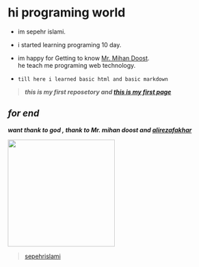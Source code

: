 # **__hi programing world__**

+ im sepehr islami.
+ i started learning programing 10 day.
+ im happy for Getting to know [Mr. Mihan Doost](https://github.com/alimd).  
  he teach me programing web technology.
  
+ `till here i learned basic html and basic markdown`

> ***this is my first reposetory and [this is my first page](https://github.com/solosepehr/sepehreslami.github.io "other reposetory")***
## ***for end***  
***want thank to god , thank to Mr. mihan doost and [alirezafakhar](https://github.com/alirezafakhar)***








<img src="https://user-images.githubusercontent.com/109453888/182132595-48e91568-5b71-4af3-9cd8-49d4fde5afea.jpg" width="250" hight="250">  

> [sepehrislami](https://github.com/sepehrislami "my github")
